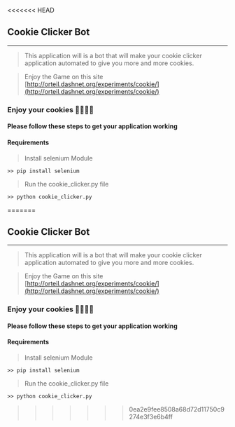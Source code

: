 <<<<<<< HEAD
## Cookie Clicker Bot
***

> This application will is a bot that will make your cookie clicker application automated to give you more and more cookies.

> Enjoy the Game on this site [http://orteil.dashnet.org/experiments/cookie/](http://orteil.dashnet.org/experiments/cookie/)

### Enjoy your cookies 🍪🍪🍪🍪

#### Please follow these steps to get your application working

#### Requirements
> Install selenium Module

```
>> pip install selenium
```

> Run the cookie_clicker.py file 
```
>> python cookie_clicker.py

```
=======
## Cookie Clicker Bot
***

> This application will is a bot that will make your cookie clicker application automated to give you more and more cookies.

> Enjoy the Game on this site [http://orteil.dashnet.org/experiments/cookie/](http://orteil.dashnet.org/experiments/cookie/)

### Enjoy your cookies 🍪🍪🍪🍪

#### Please follow these steps to get your application working

#### Requirements
> Install selenium Module

```
>> pip install selenium
```

> Run the cookie_clicker.py file 
```
>> python cookie_clicker.py

```
>>>>>>> 0ea2e9fee8508a68d72d11750c9274e3f3e6b4ff
